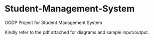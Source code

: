 # Student-Management-System
OODP Project for Student Management System

Kindly refer to the pdf attached for diagrams and sample input/output.
